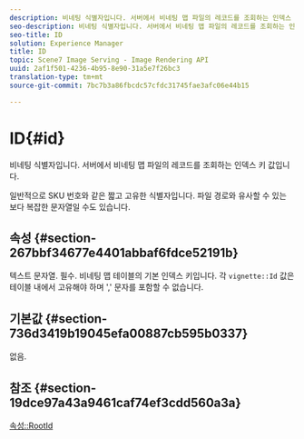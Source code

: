 ```yaml
---
description: 비네팅 식별자입니다. 서버에서 비네팅 맵 파일의 레코드를 조회하는 인덱스 키 값입니다.
seo-description: 비네팅 식별자입니다. 서버에서 비네팅 맵 파일의 레코드를 조회하는 인덱스 키 값입니다.
seo-title: ID
solution: Experience Manager
title: ID
topic: Scene7 Image Serving - Image Rendering API
uuid: 2af1f501-4236-4b95-8e90-31a5e7f26bc3
translation-type: tm+mt
source-git-commit: 7bc7b3a86fbcdc57cfdc31745fae3afc06e44b15

---
```



# ID{#id}

비네팅 식별자입니다. 서버에서 비네팅 맵 파일의 레코드를 조회하는 인덱스 키 값입니다.

일반적으로 SKU 번호와 같은 짧고 고유한 식별자입니다. 파일 경로와 유사할 수 있는 보다 복잡한 문자열일 수도 있습니다.

## 속성 {#section-267bbf34677e4401abbaf6fdce52191b}

텍스트 문자열. 필수. 비네팅 맵 테이블의 기본 인덱스 키입니다. 각 `vignette::Id` 값은 테이블 내에서 고유해야 하며 &#39;,&#39; 문자를 포함할 수 없습니다.

## 기본값 {#section-736d3419b19045efa00887cb595b0337}

없음.

## 참조 {#section-19dce97a43a9461caf74ef3cdd560a3a}

[속성::RootId](../../../../../ir-api/material-cat/image-rendering-api-ref/c-ir-material-catalog/c-ir-attributes-reference/r-ir-rootid.md#reference-54b42b7125824be593378c1accb70d5a)
